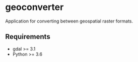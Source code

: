 # geoconverter

Application for converting between geospatial raster formats. 

## Requirements

- gdal >= 3.1
- Python >= 3.6
